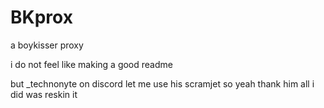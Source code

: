 # BKprox
a boykisser proxy




i do not feel like making a good readme

but _technonyte on discord let me use his scramjet so yeah thank him all i did was reskin it
